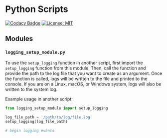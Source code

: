 # Python Scripts

[![Codacy Badge](https://app.codacy.com/project/badge/Grade/eebf57d6dea24a9f9db25f7428e88d7b)](https://app.codacy.com/gh/talltechy/Python-Scripts/dashboard?utm_source=gh&utm_medium=referral&utm_content=&utm_campaign=Badge_grade)
[![License: MIT](https://img.shields.io/badge/License-MIT-yellow.svg)](https://opensource.org/licenses/MIT)

## Modules

### `logging_setup_module.py`

To use the `setup_logging` function in another script, first import the `setup_logging` function from this module. Then, call the function and provide the path to the log file that you want to create as an argument. Once the function is called, logs will be written to the file and printed to the console. If you are on a Linux, macOS, or Windows system, logs will also be written to the system log.

Example usage in another script:

```python
from logging_setup_module import setup_logging

log_file_path = '/path/to/log/file.log'
setup_logging(log_file_path)

# begin logging events
```
